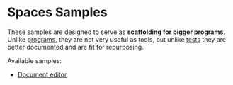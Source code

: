 # Spaces Samples

These samples are designed to serve as **scaffolding for bigger programs**. Unlike [programs](../programs/), they are not very useful as tools, but unlike [tests](../tests/) they are better documented and are fit for repurposing.

Available samples:
- [Document editor](editor/)

